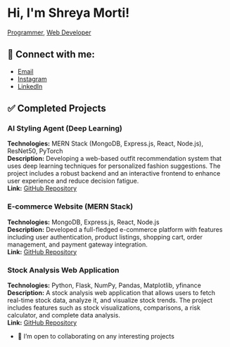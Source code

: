 # Hi, I'm Shreya Morti!  
[Programmer](https://github.com/shreyamorti28), [Web Developer](https://github.com/shreyamorti28)

## 🤳 Connect with me:
- [Email](mailto:shreyamorti@gmail.com)
- [Instagram](https://www.instagram.com/shreyamorti28/)
- [LinkedIn](https://linkedin.com/in/shreyamorti28)


## ✅ Completed Projects
### AI Styling Agent (Deep Learning)
**Technologies:** MERN Stack (MongoDB, Express.js, React, Node.js), ResNet50, PyTorch  
**Description:** Developing a web-based outfit recommendation system that uses deep learning techniques for personalized fashion suggestions. The project includes a robust backend and an interactive frontend to enhance user experience and reduce decision fatigue.  
**Link:** [GitHub Repository](https://github.com/shreyamorti28/Ai-styling-agent.git)

### E-commerce Website (MERN Stack)
**Technologies:** MongoDB, Express.js, React, Node.js  
**Description:** Developed a full-fledged e-commerce platform with features including user authentication, product listings, shopping cart, order management, and payment gateway integration.  
**Link:** [GitHub Repository](https://github.com/shreyamorti28/Ecommerce.git)

### Stock Analysis Web Application
**Technologies:** Python, Flask, NumPy, Pandas, Matplotlib, yfinance  
**Description:** A stock analysis web application that allows users to fetch real-time stock data, analyze it, and visualize stock trends. The project includes features such as stock visualizations, comparisons, a risk calculator, and complete data analysis.  
**Link:** [GitHub Repository](https://github.com/shreyamorti28/Stock-Analysis.git)

- 👯 I’m open to collaborating on any interesting projects
